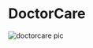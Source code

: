 <h1>DoctorCare</h1>

![doctorcare pic](https://github.com/jose-pires-neto/DoctorCare/issues/2#issue-1234581772)
